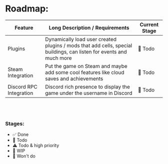 # Roadmap:

| Feature | Long Description / Requirements | Current Stage |
| --- | --- | --- |
| Plugins | Dynamically load user created plugins / mods that add cells, special buildings, can listen for events and much more | 🔶 Todo |
| Steam Integration | Put the game on Steam and maybe add some cool features like cloud saves and achievements | 🔶 Todo |
| Discord RPC Integration | Discord rich presence to display the game under the username in Discord | 🔶 Todo |

<br><br>

### Stages:
- ✅ Done
- 🔶 Todo
- ⚠️ Todo & high priority
- 🔨 WIP
- 🛑 Won't do
